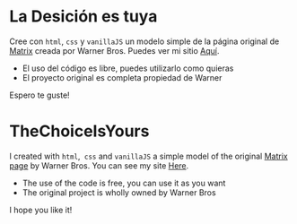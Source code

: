 # La Desición es tuya
Cree con `html`, `css` y `vanillaJS` un modelo simple de la página original de [Matrix](thechoiceisyours.whatisthematrix.com) creada por Warner Bros.
Puedes ver mi sitio [Aquí](https://thechoiceisyours.vercel.app).

* El uso del código es libre, puedes utilizarlo como quieras
* El proyecto original es completa propiedad de Warner

Espero te guste!


# TheChoiceIsYours
I created with `html`,` css` and `vanillaJS` a simple model of the original [Matrix page](thechoiceisyours.whatisthematrix.com) by Warner Bros.
You can see my site [Here](https://thechoiceisyours.vercel.app).

* The use of the code is free, you can use it as you want
* The original project is wholly owned by Warner Bros


I hope you like it!

